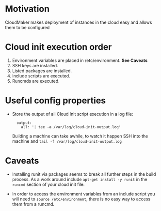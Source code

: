# Motivation
CloudMaker makes deployment of instances in the cloud easy and allows them to be configured

# Cloud init execution order

1. Environment variables are placed in /etc/environment. **See Caveats**
1. SSH keys are installed.
1. Listed packages are installed.
1. Include scripts are executed.
1. Runcmds are executed.

# Useful config properties

* Store the output of all Cloud Init script execution in a log file:

        output:
          all: '| tee -a /var/log/cloud-init-output.log'

  Building a machine can take awhile, to watch it happen SSH into the machine and ```tail -f /var/log/cloud-init-output.log```

# Caveats

* Installing runit via packages seems to break all further steps in the build process. As a work around include `apt-get install -y runit` in the `runcmd` section of your cloud init file.

* In order to access the environment variables from an include script you will need to `source /etc/environment`, there is no easy way to access them from a runcmd.
